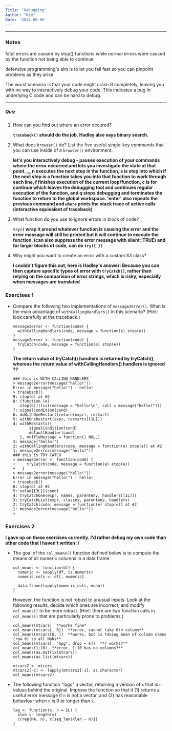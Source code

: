 ```yaml
---
Title: "Debugging"
Author: "Kim"
Date: '2014-08-06'
---
```


***

### Notes

fatal errors are caused by stop() functions while normal errors were caused by the function not being able to continue

defensive programming's aim is to let you fail fast so you can pinpoint problems as they arise

The worst scenario is that your code might crash R completely, leaving you with no way to interactively debug your code. This indicates a bug in underlying C code and can be hard to debug.

***

##### Quiz

1. How can you find out where an error occured?

	**`traceback()` should do the job.  Hadley also says binary search.**

1. What does `browser()` do? List the five useful single-key commands
   that you can use inside of a `browser()` environment.
   
   **let's you interactively debug - pauses execution of your commands where the error occurred and lets you investigate the state at that point.
     __ n executes the next step in the function, s is step into which if the next 
    step is a function takes you into that function to work through each line, 
    f finishes execution of the current loop/function, c is for continue which leaves the debugging
     tool and continues regular execution of the function, and q stops debugging and terminates the function to return to the global
      workspace. 'enter' also repeats the previous command and `where` prints the stack trace of active calls (interactive equivalent of traceback)**
   
1. What function do you use to ignore errors in block of code?

	**`try()` wrap it around whatever function is causing the error and the 
	error message will still be printed but it will continue to execute the 
	function. (can also suppress the error message with silent=TRUE) and for larger blocks of code, can do `try({ })`**

1. Why might you want to create an error with a custom S3 class?

	**I couldn't figure this out, here is Hadley's answer: Because you can 
	then capture specific types of error with `tryCatch()`, rather than relying 
	on the comparison of error strings, which is risky, especially when messages 
	are translated**



### Exercises 1

* Compare the following two implementations of `message2error()`. What is the
  main advantage of `withCallingHandlers()` in this scenario? (Hint: look
  carefully at the traceback.)

    ```{r}
    message2error <- function(code) {
      withCallingHandlers(code, message = function(e) stop(e))
    }
    message2error <- function(code) {
      tryCatch(code, message = function(e) stop(e))
    }
    ```

	**The return value of tryCatch() handlers is returned by tryCatch(), whereas 
	the return value of withCallingHandlers() handlers is ignored ??**
	
	```
	### this is WITH CALLING HANDLERS
	> message2error(message("hello!"))
	Error in message("hello!") : hello!
	> traceback()
	9: stop(e) at #2
	8: (function (e) 
	   stop(e))(list(message = "hello!\n", call = message("hello!")))
	7: signalCondition(cond)
	6: doWithOneRestart(return(expr), restart)
	5: withOneRestart(expr, restarts[[1L]])
	4: withRestarts({
	       signalCondition(cond)
	       defaultHandler(cond)
	   }, muffleMessage = function() NULL)
	3: message("hello!")
	2: withCallingHandlers(code, message = function(e) stop(e)) at #2
	1: message2error(message("hello!"))
	### this is TRY CATCH
	> message2error <- function(code) {
	+     tryCatch(code, message = function(e) stop(e))
	+   }
	> message2error(message("hello!"))
	Error in message("hello!") : hello!
	> traceback()
	6: stop(e) at #2
	5: value[[3L]](cond)
	4: tryCatchOne(expr, names, parentenv, handlers[[1L]])
	3: tryCatchList(expr, classes, parentenv, handlers)
	2: tryCatch(code, message = function(e) stop(e)) at #2
	1: message2error(message("hello!"))
	>
	```
	
### Exercises 2

**I gave up on these exercises currently. I'd rather debug my own code than other code that I haven't written :/**

* The goal of the `col_means()` function defined below is to compute the means
  of all numeric columns in a data frame.

    ```{r}
    col_means <- function(df) {
      numeric <- sapply(df, is.numeric)
      numeric_cols <- df[, numeric]

      data.frame(lapply(numeric_cols, mean))
    }
    ```

    However, the function is not robust to unusual inputs. Look at
    the following results, decide which ones are incorrect, and modify
    `col_means()` to be more robust. (Hint: there are two function calls
    in `col_means()` that are particularly prone to problems.)

    ```{r, eval = FALSE}
    col_means(mtcars)  **works fine*
    col_means(mtcars[, 0])  **error, cannot take 0th column**
    col_means(mtcars[0, ])  **works, but is taking mean of column names (row 0) so all NaNs**
    col_means(mtcars[, "mpg", drop = F])  **? works?**
    col_means(1:10)  **error, 1:10 has no columns?**
    col_means(as.matrix(mtcars))
    col_means(as.list(mtcars))

    mtcars2 <- mtcars
    mtcars2[-1] <- lapply(mtcars2[-1], as.character)
    col_means(mtcars2)
    ```

* The following function "lags" a vector, returning a version of `x` that is `n`
  values behind the original. Improve the function so that it (1) returns a
  useful error message if `n` is not a vector, and (2) has reasonable behaviour
  when `n` is 0 or longer than `x`.

    ```{r}
    lag <- function(x, n = 1L) {
      xlen <- length(x)
      c(rep(NA, n), x[seq_len(xlen - n)])
    }
    ```
